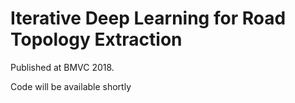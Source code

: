 # Iterative Deep Learning for Road Topology Extraction

Published at BMVC 2018.

Code will be available shortly
